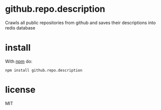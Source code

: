 # github.repo.description

Crawls all public repositories from github and saves their descriptions into redis database

# install

With [npm](https://npmjs.org) do:

```
npm install github.repo.description
```

# license

MIT
